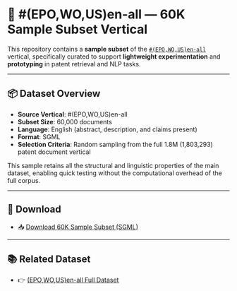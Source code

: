 # 📘 #(EPO,WO,US)en-all — 60K Sample Subset Vertical

This repository contains a **sample subset** of the [`#(EPO,WO,US)en-all`](https://github.com/cs1msa/WPIplus/tree/main/Collection%20Verticals%20(subsets)/%23(EPO%2CWO%2CUS)en-all%20-%20Created%20for%20Priot-Art%20Search%20Tasks) vertical, specifically curated to support **lightweight experimentation** and **prototyping** in patent retrieval and NLP tasks.

---

## 📦 Dataset Overview

- **Source Vertical**: #(EPO,WO,US)en-all  
- **Subset Size**: 60,000 documents  
- **Language**: English (abstract, description, and claims present)  
- **Format**: SGML  
- **Selection Criteria**: Random sampling from the full 1.8M (1,803,293) patent document vertical  

This sample retains all the structural and linguistic properties of the main dataset, enabling quick testing without the computational overhead of the full corpus.

---

## 🔗 Download
- 📥 [Download 60K Sample Subset (SGML)](https://drive.google.com/file/d/1DhKnQdwugwJorjokZjzlU8B2A4XsiF-Y/view?usp=sharing)
  
---

## 📚 Related Dataset
- 👉 [(EPO,WO,US)en-all Full Dataset](https://github.com/cs1msa/WPIplus/tree/main/Collection%20Verticals%20(subsets)/%23(EPO%2CWO%2CUS)en-all)

